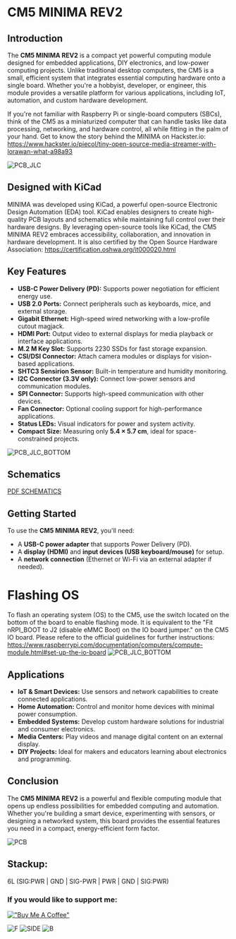 # CM5 MINIMA REV2

## Introduction

The **CM5 MINIMA REV2** is a compact yet powerful computing module designed for embedded applications, DIY electronics, and low-power computing projects. Unlike traditional desktop computers, the CM5 is a small, efficient system that integrates essential computing hardware onto a single board. Whether you're a hobbyist, developer, or engineer, this module provides a versatile platform for various applications, including IoT, automation, and custom hardware development.

If you're not familiar with Raspberry Pi or single-board computers (SBCs), think of the CM5 as a miniaturized computer that can handle tasks like data processing, networking, and hardware control, all while fitting in the palm of your hand.
Get to know the story behind the MINIMA on Hackster.io:
https://www.hackster.io/piecol/tiny-open-source-media-streamer-with-lorawan-what-a98a93

![PCB_JLC](https://github.com/piecol/CM5_MINIMA_REV2/blob/main/PICS/img_0338.jpg)

## Designed with KiCad

MINIMA was developed using KiCad, a powerful open-source Electronic Design Automation (EDA) tool. KiCad enables designers to create high-quality PCB layouts and schematics while maintaining full control over their hardware designs. By leveraging open-source tools like KiCad, the CM5 MINIMA REV2 embraces accessibility, collaboration, and innovation in hardware development.
It is also certified by the Open Source Hardware Association: https://certification.oshwa.org/it000020.html

## Key Features

- **USB-C Power Delivery (PD):** Supports power negotiation for efficient energy use.
- **USB 2.0 Ports:** Connect peripherals such as keyboards, mice, and external storage.
- **Gigabit Ethernet:** High-speed wired networking with a low-profile cutout magjack.
- **HDMI Port:** Output video to external displays for media playback or interface applications.
- **M.2 M Key Slot:** Supports 2230 SSDs for fast storage expansion.
- **CSI/DSI Connector:** Attach camera modules or displays for vision-based applications.
- **SHTC3 Sensirion Sensor:** Built-in temperature and humidity monitoring.
- **I2C Connector (3.3V only):** Connect low-power sensors and communication modules.
- **SPI Connector:** Supports high-speed communication with other devices.
- **Fan Connector:** Optional cooling support for high-performance applications.
- **Status LEDs:** Visual indicators for power and system activity.
- **Compact Size:** Measuring only **5.4 × 5.7 cm**, ideal for space-constrained projects.

![PCB_JLC_BOTTOM](https://github.com/piecol/CM5_MINIMA_REV2/blob/main/PICS/img_0340.jpg)

## Schematics

[PDF SCHEMATICS](https://github.com/piecol/CM5_MINIMA_REV2/blob/main/CM5_MINIMA_2.pdf)

## Getting Started

To use the **CM5 MINIMA REV2**, you'll need:

- A **USB-C power adapter** that supports Power Delivery (PD).
- A **display (HDMI)** and **input devices (USB keyboard/mouse)** for setup.
- A **network connection** (Ethernet or Wi-Fi via an external adapter if needed).

# Flashing OS

To flash an operating system (OS) to the CM5, use the switch located on the bottom of the board to enable flashing mode. It is equivalent to the "Fit nRPI_BOOT to J2 (disable eMMC Boot) on the IO board jumper." on the CM5 IO board.
Please refere to the official guidelines for further instructions:
https://www.raspberrypi.com/documentation/computers/compute-module.html#set-up-the-io-board
![PCB_JLC_BOTTOM](https://github.com/piecol/CM5_MINIMA_REV2/blob/main/PICS/1739773194746.jpeg)

## Applications

- **IoT & Smart Devices:** Use sensors and network capabilities to create connected applications.
- **Home Automation:** Control and monitor home devices with minimal power consumption.
- **Embedded Systems:** Develop custom hardware solutions for industrial and consumer electronics.
- **Media Centers:** Play videos and manage digital content on an external display.
- **DIY Projects:** Ideal for makers and educators learning about electronics and programming.

## Conclusion

The **CM5 MINIMA REV2** is a powerful and flexible computing module that opens up endless possibilities for embedded computing and automation. Whether you're building a smart device, experimenting with sensors, or designing a networked system, this board provides the essential features you need in a compact, energy-efficient form factor.

![PCB](https://github.com/piecol/CM5_MINIMA_REV2/blob/main/PICS/PCB.png)


## **Stackup**:
6L (SIG:PWR | GND | SIG-PWR | PWR | GND | SIG:PWR) 

### If you would like to support me:

[!["Buy Me A Coffee"](https://www.buymeacoffee.com/assets/img/custom_images/orange_img.png)](https://www.buymeacoffee.com/pierluigicj)


![F](https://github.com/piecol/CM5_MINIMA_REV2/blob/main/PICS/F.png)
![SIDE](https://github.com/piecol/CM5_MINIMA_REV2/blob/main/PICS/SIDE.png)
![B](https://github.com/piecol/CM5_MINIMA_REV2/blob/main/PICS/B.png)

